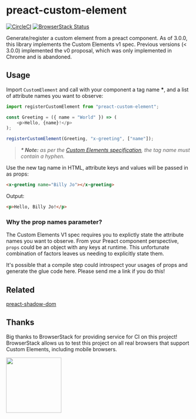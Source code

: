 # preact-custom-element

[![CircleCI](https://circleci.com/gh/bspaulding/preact-custom-element/tree/master.svg?style=shield)](https://circleci.com/gh/bspaulding/preact-custom-element/tree/master)
[![BrowserStack Status](https://www.browserstack.com/automate/badge.svg?badge_key=VHpBSXVTajJPOWl5OURJRlY5VE9yaW9hbmh1ZFBXd1BTY1pId3pHQk02MD0tLUNqd0pMaVVvU3ppWnZuSFA3OExvOHc9PQ==--81bc10ad2712a85711a0999c04adeca09cf61b7b%)](https://www.browserstack.com/automate/public-build/VHpBSXVTajJPOWl5OURJRlY5VE9yaW9hbmh1ZFBXd1BTY1pId3pHQk02MD0tLUNqd0pMaVVvU3ppWnZuSFA3OExvOHc9PQ==--81bc10ad2712a85711a0999c04adeca09cf61b7b%)

Generate/register a custom element from a preact component. As of 3.0.0, this library implements the Custom Elements v1 spec.
Previous versions (< 3.0.0) implemented the v0 proposal, which was only implemented in Chrome and is abandoned.

## Usage

Import `CustomElement` and call with your component a tag name __\*__, and a list of attribute names you want to observe:

```javascript
import registerCustomElement from "preact-custom-element";

const Greeting = ({ name = "World" }) => (
	<p>Hello, {name}!</p>
);

registerCustomElement(Greeting, "x-greeting", ["name"]);
```

> _**\* Note:** as per the [Custom Elements specification](http://w3c.github.io/webcomponents/spec/custom/#prod-potentialcustomelementname), the tag name must contain a hyphen._

Use the new tag name in HTML, attribute keys and values will be passed in as props:

```html
<x-greeting name="Billy Jo"></x-greeting>
```

Output:

```html
<p>Hello, Billy Jo!</p>
```

### Why the prop names parameter?

The Custom Elements V1 spec requires you to explictly state the attribute names you want to observe. From your Preact component perspective, `props` could be an object with any keys at runtime. This unfortunate combination of factors leaves us needing to explicitly state them.

It's possible that a compile step could introspect your usages of props and generate the glue code here. Please send me a link if you do this!

## Related

[preact-shadow-dom](https://github.com/bspaulding/preact-shadow-dom)

## Thanks

Big thanks to BrowserStack for providing service for CI on this project! BrowserStack allows us to test this project on all real browsers that support Custom Elements, including mobile browsers.

<a href="https://www.browserstack.com" target="_blank" rel="noopener noreferrer"><img src="https://p14.zdusercontent.com/attachment/1015988/9muQl92dJ9ShKIGmIt7iaICUb?token=eyJhbGciOiJkaXIiLCJlbmMiOiJBMTI4Q0JDLUhTMjU2In0..W4aqOGR0iTl_Rh1nskJGRQ.gLdLdkMD8vfZdJ7eqZpU6lmB-yGQv2hCYRJeBQ91WtaJzpYMQQUEWNE0oK3xLjBKYPKWA9D1UlA-beeUwlczRKVF8ZoG8OMDg6K3vVIIFKH3an8QfcH0iFQXhH4m6cmXqoPAcqDXvrpv3DUXIQaxD8bXykKFpBR5gEk6m3VsH8geK4UxzQ3ORYCOv4XD8EPm-Ap0lZwVZaGMHAncCP9dlOVhZjVVDKwBI5cwFOa_jSwtsCbgW3EX901k-nu1w6IlgFvWh8mxMaM4DMtVtCGfnuNspN7qYXJRTgMEVPVIk8o.bKvlbSGn8PntRSHO7sgBSA" height="150"/>
</a>
